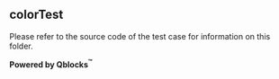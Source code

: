 ## colorTest

Please refer to the source code of the test case for information on this folder.

**Powered by Qblocks<sup>&trade;</sup>**

